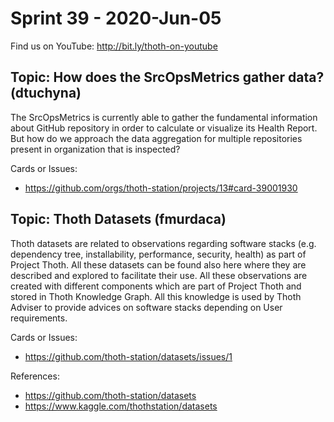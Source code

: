 # Sprint 39 - 2020-Jun-05

Find us on YouTube: http://bit.ly/thoth-on-youtube

## Topic: How does the SrcOpsMetrics gather data? (dtuchyna)

The SrcOpsMetrics is currently able to gather the fundamental information about GitHub repository in order to calculate or visualize its Health Report. But how do we approach the data aggregation for multiple repositories present in organization that is inspected?

Cards or Issues:

* https://github.com/orgs/thoth-station/projects/13#card-39001930

## Topic: Thoth Datasets (fmurdaca)

Thoth datasets are related to observations regarding software stacks (e.g. dependency tree, installability, performance, security, health) as part of Project Thoth. All these datasets can be found also here where they are described and explored to facilitate their use. All these observations are created with different components which are part of Project Thoth and stored in Thoth Knowledge Graph. All this knowledge is used by Thoth Adviser to provide advices on software stacks depending on User requirements.

Cards or Issues:

* https://github.com/thoth-station/datasets/issues/1

References:

* https://github.com/thoth-station/datasets
* https://www.kaggle.com/thothstation/datasets
